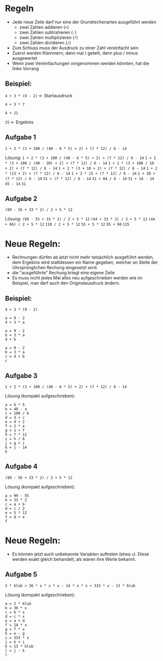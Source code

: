 
# Regeln
- Jede neue Zeile darf nur eine der Grundrechenarten ausgeführt werden
    - zwei Zahlen addieren (`+`)
    - zwei Zahlen subtrahieren (`-`)
    - zwei Zahlen multiplizieren (`*`)
    - zwei Zahlen dividieren (`/`)
- Zum Schluss muss der Ausdruck zu einer Zahl vereinfacht sein
- Zuerst werden Klammern, dann mal / geteilt, dann plus / minus ausgewertet
- Wenn zwei Vereinfachungen vorgenommen werden könnten, hat die linke Vorrang


## Beispiel:
`4 + 3 * (9 - 2)` <- Startausdruck

`4 + 3 * 7`

`4 + 21`

`25` <- Ergebnis


## Aufgabe 1
`1 + 2 * (3 + 100 / (40 - 6 * 5) + 2) + (7 * 12) / 6 - 14`

Lösung:
`1 + 2 * (3 + 100 / (40 - 6 * 5) + 2) + (7 * 12) / 6 - 14`
`1 + 2 * (3 + 100 / (40 - 30) + 2) + (7 * 12) / 6 - 14`
`1 + 2 * (3 + 100 / 10 + 2) + (7 * 12) / 6 - 14`
`1 + 2 * (3 + 10 + 2) + (7 * 12) / 6 - 14`
`1 + 2 * (13 + 2) + (7 * 12) / 6 - 14`
`1 + 2 * 15 + (7 * 12) / 6 - 14`
`1 + 30 + (7 * 12) / 6 - 14`
`31 + (7 * 12) / 6 - 14`
`31 + 84 / 6 - 14`
`31 + 14 - 14`
`45 - 14`
`31`


## Aufgabe 2
`(99 - 55 + 33 * 2) / 2 + 5 * 12`

Lösung:
`(99 - 55 + 33 * 2) / 2 + 5 * 12`
`(44 + 33 * 2) / 2 + 5 * 12`
`(44 + 66) / 2 + 5 * 12`
`110 / 2 + 5 * 12`
`55 + 5 * 12`
`55 + 60`
`115`


# Neue Regeln:
- Rechnungen dürfen ab jetzt nicht mehr tatsächlich ausgeführt werden, 
  dem Ergebnis wird stattdessen ein Name gegeben, 
  welcher an Stelle der Uhrsprünglichen Rechung eingesetzt wird.
- die "ausgeführte" Rechung kriegt eine eigene Zeile
- Es muss nicht jedes Mal alles neu aufgeschrieben werden wie im Beispiel, 
  man darf auch den Originalausdruck ändern.


## Beispiel:
```
4 + 3 * (9 - 2)
```

```
a = 9 - 2
4 + 3 * a
```

```
a = 9 - 2
b = 3 * a
4 + b
```

```
a = 9 - 2
b = 3 * a
c = 4 + b
c
```


## Aufgabe 3
```
1 + 2 * (3 + 100 / (40 - 6 * 5) + 2) + (7 * 12) / 6 - 14
```

Lösung (kompakt aufgeschrieben):
```
a = 6 * 5
b = 40 - a
c = 100 / b
d = 3 + c
e = d + 2
f = 2 * e
g = 1 + f
h = 7 * 12
i = h / 6
j = g + i
k = j - 14
k
```


## Aufgabe 4
```
(99 - 55 + 33 * 2) / 2 + 5 * 12
```

Lösung (kompakt aufgeschrieben):
```
a = 99 - 55
b = 33 * 2
c = a + b
d = c / 2
e = 5 * 12
f = d + e
f
```


# Neue Regeln:
- Es können jetzt auch unbekannte Variablen auftreten (etwa `x`).
  Diese werden exakt gleich behandelt, als wären ihre Werte bekannt.


## Aufgabe 5
```
2 * blub + 36 * x * x * x - 14 * x * x + 333 * x - 13 * blub
```

Lösung (kompakt aufgeschrieben):
```
a = 2 * blub
b = 36 * x
c = b * x
d = c * x
e = a + d
f = 14 * x
g = f * x
h = e - g
i = 333 * x
j = h + i
k = 13 * blub
l = j - k
l
```






